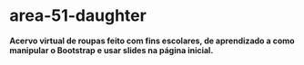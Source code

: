 # area-51-daughter
<b> Acervo virtual de roupas feito com fins escolares, de aprendizado a como manipular o Bootstrap e usar slides na página inicial. <b>
